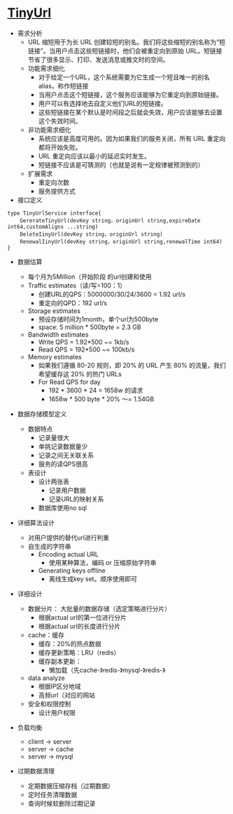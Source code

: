 # [TinyUrl](https://blog.csdn.net/NXHYD/article/details/122612092)

- 需求分析
    - URL 缩短用于为长 URL 创建较短的别名。我们将这些缩短的别名称为“短链接”。当用户点击这些短链接时，他们会被重定向到原始 URL。短链接节省了很多显示、打印、发送消息或推文时的空间。
    - 功能需求细化
        - 对于给定一个URL，这个系统需要为它生成一个短且唯一的别名alias，称作短链接
        - 当用户点击这个短链接，这个服务应该能够为它重定向到原始链接。
        - 用户可以有选择地去自定义他们URL的短链接。
        - 这些短链接在某个默认是时间段之后就会失效，用户应该能够去设置这个失效时间。
    - 非功能需求细化
        - 系统应该是高度可用的。因为如果我们的服务关闭，所有 URL 重定向都将开始失败。
        - URL 重定向应该以最小的延迟实时发生。
        - 短链接不应该是可猜测的（也就是说有一定规律被预测到的）
    - 扩展需求
        - 重定向次数
        - 服务提供方式
- 接口定义

```golang
type TinyUrlService interface{
    GererateTinyUrl(devKey string，originUrl string,expireDate int64,customAligns ...string)
    DeleteIinyUrl(devKey string，originUrl string)
    RenewalIinyUrl(devKey string，originUrl string,renewalTime int64)
}
```

- 数据估算
    - 每个月为5Million（开始阶段 的url创建和使用
    - Traffic estimates（读/写=100：1）
        - 创建URL的QPS：5000000/30/24/3600 = 1.92 url/s
        - 重定向的QPD：192 url/s
    - Storage estimates
        - 预设存储时间为1month，单个url为500byte
        - space: 5 million * 500byte = 2.3 GB
    - Bandwidth estimates
        - Write QPS = 1.92*500 ~= 1kb/s
        - Read QPS = 192*500 ~= 100kb/s
    - Memory estimates
        - 如果我们遵循 80-20 规则，即 20% 的 URL 产生 80% 的流量，我们希望缓存这 20% 的热门 URLs
        - For Read QPS for day
            - 192 * 3600 * 24 = 1658w 的请求
            - 1658w * 500 byte * 20% ～= 1.54GB

- 数据存储模型定义
    - 数据特点
        - 记录量很大
        - 单挑记录数据量少
        - 记录之间无关联关系
        - 服务的读QPS很高
    - 表设计
        - 设计两张表
            - 记录用户数据
            - 记录URL的映射关系
        - 数据库使用no sql

- 详细算法设计
    - 对用户提供的替代url进行判重
    - 自生成的字符串
        - Encoding actual URL
            - 使用某种算法，编码 or 压缩原始字符串
        - Generating keys offline
            - 离线生成key set。顺序使用即可
- 详细设计
    - 数据分片： 大批量的数据存储（选定策略进行分片）
        - 根据actual url的第一位进行分片
        - 根据actual url的长度进行分片
    - cache：缓存
        - 缓存：20%的热点数据
        - 缓存更新策略：LRU（redis）
        - 缓存副本更新：
            - 懒加载（先cache-》redis-》mysql-》redis-》
    - data analyze
        - 根据IP区分地域
        - 高频url（对应的网站
    - 安全和权限控制
        - 设计用户权限
- 负载均衡
    - client -> server
    - server -> cache
    - server -> mysql
- 过期数据清理
    - 定期数据压缩存档（过期数据）
    - 定时任务清理数据
    - 查询时候软删除过期记录
